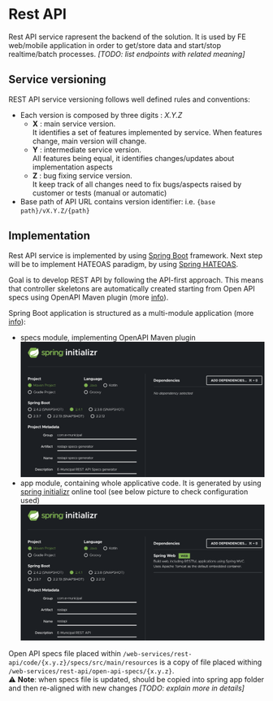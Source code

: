 # Rest API
Rest API service rapresent the backend of the solution. It is used by FE web/mobile application in order to get/store data and start/stop realtime/batch processes.
*[TODO: list endpoints with related meaning]*

## Service versioning
REST API service versioning follows well defined rules and conventions:
- Each version is composed by three digits : *X.Y.Z*
  - **X** : main service version. <br>
    It identifies a set of features implemented by service. When features change, main version will change.
  - **Y** : intermediate service version. <br>
    All features being equal, it identifies changes/updates about implementation aspects
  - **Z** : bug fixing service version. <br>
    It keep track of all changes need to fix bugs/aspects raised by customer or tests (manual or automatic)
- Base path of API URL contains version identifier: i.e. `{base path}/vX.Y.Z/{path}`

## Implementation
Rest API service is implemented by using [Spring Boot](https://spring.io/projects/spring-boot#overview) framework. 
Next step will be to implement HATEOAS paradigm, by using [Spring HATEOAS](https://spring.io/projects/spring-hateoas).

Goal is to develop REST API by following the API-first approach. This means that controller skeletons are automatically created starting from Open API specs using OpenAPI Maven plugin (more [info](https://reflectoring.io/spring-boot-openapi/)).

Spring Boot application is structured as a multi-module application (more [info](https://spring.io/guides/gs/multi-module/)):
- specs module, implementing OpenAPI Maven plugin<br>
  <img src="./readme-resources/spring-initializr-config-restapi-specs-generator.png" alt="spring-initializr-config" style="width:500px;"/>
- app module, containing whole applicative code. It is generated by using [spring initializr](https://start.spring.io/) online tool (see below picture to check configuration used) <br>
  <img src="./readme-resources/spring-initializr-config-restapi.png" alt="spring-initializr-config" style="width:500px;"/>

Open API specs file placed within `/web-services/rest-api/code/{x.y.z}/specs/src/main/resources` is a copy of file placed withing `/web-services/rest-api/open-api-specs/{x.y.z}`. <br>
:warning: **Note**: when specs file is updated, should be copied into spring app folder and then re-aligned with new changes *[TODO: explain more in details]* 
